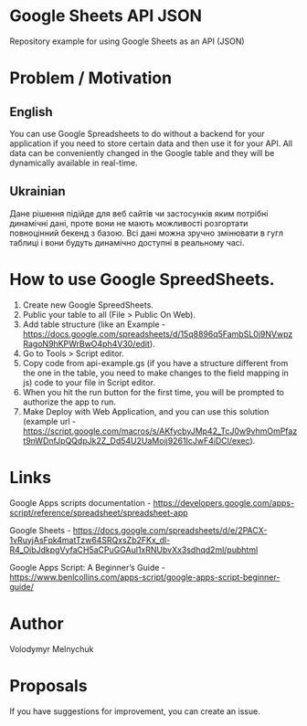 # Google Sheets API JSON
Repository example for using Google Sheets as an API (JSON)

# Problem / Motivation
English
-
You can use Google Spreadsheets to do without a backend for your application if you need to store certain data and then use it for your API. All data can be conveniently changed in the Google table and they will be dynamically available in real-time.

Ukrainian
-
Дане рішення підійде для веб сайтів чи застосунків яким потрібні динамічні дані, проте вони не мають можливості розгортати повноцінний бекенд з базою. Всі дані можна зручно змінювати в гугл таблиці і вони будуть динамічно доступні в реальному часі. 

# How to use Google SpreedSheets.
1. Create new Google SpreedSheets.
2. Public your table to all (File > Public On Web).
3. Add table structure (like an Example - https://docs.google.com/spreadsheets/d/15q8896q5FambSL0j9NVwpzRagoN9hKPWrBwO4ph4V30/edit).
4. Go to Tools > Script editor.
5. Copy code from api-example.gs (if you have a structure different from the one in the table, you need to make changes to the field mapping in js) code to your file in Script editor.
6. When you hit the run button for the first time, you will be prompted to authorize the app to run.
7. Make Deploy with Web Application, and you can use this solution (example url - https://script.google.com/macros/s/AKfycbyJMp42_TcJ0w9vhmOmPfazt9nWDnfJpQQdpJk2Z_Dd54U2UaMoij9261IcJwF4iDCl/exec).

# Links

Google Apps scripts documentation - https://developers.google.com/apps-script/reference/spreadsheet/spreadsheet-app

Google Sheets - https://docs.google.com/spreadsheets/d/e/2PACX-1vRuyjAsFpk4matTzw64SRQxsZb2FKx_dl-R4_OibJdkpgVyfaCH5aCPuGGAul1xRNUbvXx3sdhqd2ml/pubhtml

Google Apps Script: A Beginner’s Guide - https://www.benlcollins.com/apps-script/google-apps-script-beginner-guide/

# Author
Volodymyr Melnychuk

# Proposals
If you have suggestions for improvement, you can create an issue.
